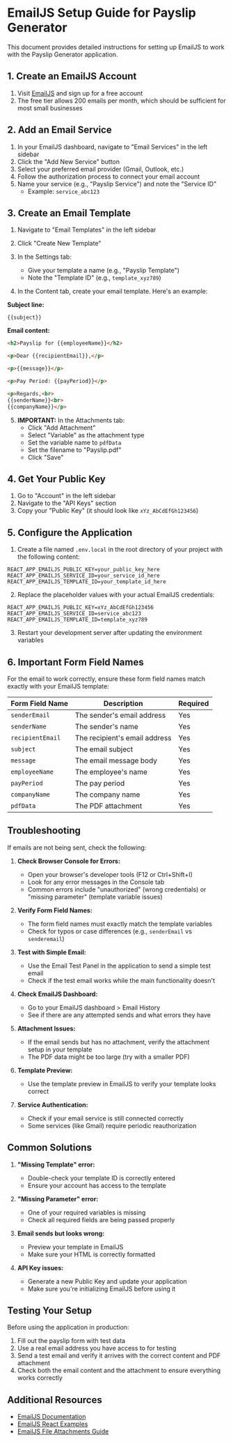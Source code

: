 # EmailJS Setup Guide for Payslip Generator

This document provides detailed instructions for setting up EmailJS to work with the Payslip Generator application.

## 1. Create an EmailJS Account

1. Visit [EmailJS](https://www.emailjs.com/) and sign up for a free account
2. The free tier allows 200 emails per month, which should be sufficient for most small businesses

## 2. Add an Email Service

1. In your EmailJS dashboard, navigate to "Email Services" in the left sidebar
2. Click the "Add New Service" button
3. Select your preferred email provider (Gmail, Outlook, etc.)
4. Follow the authorization process to connect your email account
5. Name your service (e.g., "Payslip Service") and note the "Service ID" 
   - Example: `service_abc123`

## 3. Create an Email Template

1. Navigate to "Email Templates" in the left sidebar
2. Click "Create New Template"
3. In the Settings tab:
   - Give your template a name (e.g., "Payslip Template")
   - Note the "Template ID" (e.g., `template_xyz789`)

4. In the Content tab, create your email template. Here's an example:

**Subject line:**
```
{{subject}}
```

**Email content:**
```html
<h2>Payslip for {{employeeName}}</h2>

<p>Dear {{recipientEmail}},</p>

<p>{{message}}</p>

<p>Pay Period: {{payPeriod}}</p>

<p>Regards,<br>
{{senderName}}<br>
{{companyName}}</p>
```

5. **IMPORTANT:** In the Attachments tab:
   - Click "Add Attachment"
   - Select "Variable" as the attachment type
   - Set the variable name to `pdfData`
   - Set the filename to "Payslip.pdf"
   - Click "Save"

## 4. Get Your Public Key

1. Go to "Account" in the left sidebar
2. Navigate to the "API Keys" section
3. Copy your "Public Key" (it should look like `xYz_AbCdEfGh123456`)

## 5. Configure the Application

1. Create a file named `.env.local` in the root directory of your project with the following content:
```
REACT_APP_EMAILJS_PUBLIC_KEY=your_public_key_here
REACT_APP_EMAILJS_SERVICE_ID=your_service_id_here
REACT_APP_EMAILJS_TEMPLATE_ID=your_template_id_here
```

2. Replace the placeholder values with your actual EmailJS credentials:
```
REACT_APP_EMAILJS_PUBLIC_KEY=xYz_AbCdEfGh123456
REACT_APP_EMAILJS_SERVICE_ID=service_abc123
REACT_APP_EMAILJS_TEMPLATE_ID=template_xyz789
```

3. Restart your development server after updating the environment variables

## 6. Important Form Field Names

For the email to work correctly, ensure these form field names match exactly with your EmailJS template:

| Form Field Name | Description | Required |
|----------------|-------------|----------|
| `senderEmail` | The sender's email address | Yes |
| `senderName` | The sender's name | Yes |
| `recipientEmail` | The recipient's email address | Yes |
| `subject` | The email subject | Yes |
| `message` | The email message body | Yes |
| `employeeName` | The employee's name | Yes |
| `payPeriod` | The pay period | Yes |
| `companyName` | The company name | Yes |
| `pdfData` | The PDF attachment | Yes |

## Troubleshooting

If emails are not being sent, check the following:

1. **Check Browser Console for Errors:** 
   - Open your browser's developer tools (F12 or Ctrl+Shift+I)
   - Look for any error messages in the Console tab
   - Common errors include "unauthorized" (wrong credentials) or "missing parameter" (template variable issues)

2. **Verify Form Field Names:**
   - The form field names must exactly match the template variables
   - Check for typos or case differences (e.g., `senderEmail` vs `senderemail`)

3. **Test with Simple Email:**
   - Use the Email Test Panel in the application to send a simple test email
   - Check if the test email works while the main functionality doesn't

4. **Check EmailJS Dashboard:**
   - Go to your EmailJS dashboard > Email History
   - See if there are any attempted sends and what errors they have

5. **Attachment Issues:**
   - If the email sends but has no attachment, verify the attachment setup in your template
   - The PDF data might be too large (try with a smaller PDF)

6. **Template Preview:**
   - Use the template preview in EmailJS to verify your template looks correct

7. **Service Authentication:**
   - Check if your email service is still connected correctly
   - Some services (like Gmail) require periodic reauthorization

## Common Solutions

1. **"Missing Template" error:**
   - Double-check your template ID is correctly entered
   - Ensure your account has access to the template

2. **"Missing Parameter" error:**
   - One of your required variables is missing
   - Check all required fields are being passed properly

3. **Email sends but looks wrong:**
   - Preview your template in EmailJS
   - Make sure your HTML is correctly formatted

4. **API Key issues:**
   - Generate a new Public Key and update your application
   - Make sure you're initializing EmailJS before using it

## Testing Your Setup

Before using the application in production:

1. Fill out the payslip form with test data
2. Use a real email address you have access to for testing
3. Send a test email and verify it arrives with the correct content and PDF attachment
4. Check both the email content and the attachment to ensure everything works correctly

## Additional Resources

- [EmailJS Documentation](https://www.emailjs.com/docs/)
- [EmailJS React Examples](https://www.emailjs.com/docs/examples/reactjs/)
- [EmailJS File Attachments Guide](https://www.emailjs.com/docs/user-guide/file-attachments/) 